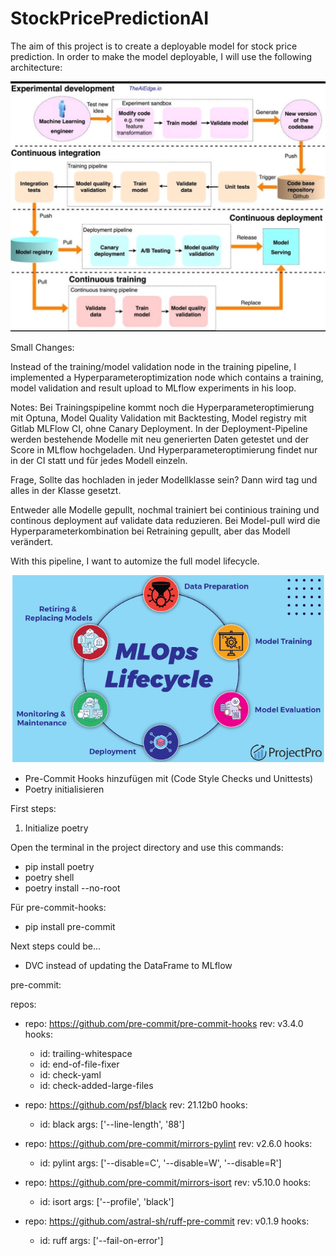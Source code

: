 # StockPricePredictionAI

The aim of this project is to create a deployable model for stock price prediction. In order to make the model deployable, I will use the following architecture:


<img src="Software Architecture.jpg">


Small Changes: 

Instead of the training/model validation node in the training pipeline, I implemented a Hyperparameteroptimization node which contains a training, model validation and result upload to MLflow experiments in his loop. 


Notes: Bei Trainingspipeline kommt noch die Hyperparameteroptimierung mit Optuna, Model Quality Validation mit Backtesting, Model registry mit Gitlab MLFlow CI, ohne Canary Deployment. In der Deployment-Pipeline werden bestehende Modelle mit neu generierten Daten getestet und der Score in MLflow hochgeladen. Und Hyperparameteroptimierung findet nur in der CI statt und für jedes Modell einzeln.

Frage, Sollte das hochladen in jeder Modellklasse sein? Dann wird tag und alles in der Klasse gesetzt.

Entweder alle Modelle gepullt, nochmal trainiert bei continious training und continous deployment auf validate data reduzieren. Bei Model-pull wird die Hyperparameterkombination bei Retraining gepullt, aber das Modell verändert.


With this pipeline, I want to automize the full model lifecycle.

<img src="MLOps_Lifecycle.png">

- Pre-Commit Hooks hinzufügen mit (Code Style Checks und Unittests)
- Poetry initialisieren


First steps:

1. Initialize poetry

Open the terminal in the project directory and use this commands:

- pip install poetry
- poetry shell
- poetry install --no-root


Für pre-commit-hooks:

- pip install pre-commit


Next steps could be...

- DVC instead of updating the DataFrame to MLflow

pre-commit:


repos:
- repo: https://github.com/pre-commit/pre-commit-hooks
  rev: v3.4.0
  hooks:
  - id: trailing-whitespace
  - id: end-of-file-fixer
  - id: check-yaml
  - id: check-added-large-files

- repo: https://github.com/psf/black
  rev: 21.12b0
  hooks:
  - id: black
    args: ['--line-length', '88']

- repo: https://github.com/pre-commit/mirrors-pylint
  rev: v2.6.0
  hooks:
  - id: pylint
    args: ['--disable=C', '--disable=W', '--disable=R']

- repo: https://github.com/pre-commit/mirrors-isort
  rev: v5.10.0
  hooks:
  - id: isort
    args: ['--profile', 'black']

- repo: https://github.com/astral-sh/ruff-pre-commit
  rev: v0.1.9
  hooks:
  - id: ruff
    args: ['--fail-on-error']

